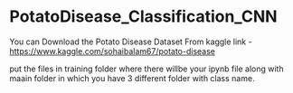 # PotatoDisease_Classification_CNN

You can Download the Potato Disease Dataset From kaggle link - https://www.kaggle.com/sohaibalam67/potato-disease


put the files in training folder where there willbe your ipynb file along with maain folder in which you have 3 different folder with class name.
